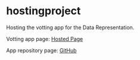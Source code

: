 # hostingproject
Hosting the votting app for the Data Representation.

Votting app page: [Hosted Page](https://d4votingapp.pythonanywhere.com/votepage.html)

App repository page: [GitHub](https://github.com/ReRiva/data-representation-coursework)

